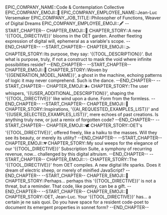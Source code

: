 EPIC_COMPANY_NAME::Code & Contemplation Collective
EPIC_COMPANY_EMOJI::🤔
EPIC_COMPANY_EMPLOYEE_NAME::Jean-Luc Versemaker
EPIC_COMPANY_JOB_TITLE::Philosopher of Functions, Weaver of Digital Dreams
EPIC_COMPANY_EMPLOYEE_EMOJI::🖋️
--START_CHAPTER--
CHAPTER_EMOJI::🍂
CHAPTER_STORY::A new '{{TOOL_DIRECTIVE}}' blooms in the OET garden. Another fleeting expression of digital will, ephemeral as a variable's scope.
--END_CHAPTER--
--START_CHAPTER--
CHAPTER_EMOJI::🌫️
CHAPTER_STORY::Its purpose, they say: '{{TOOL_DESCRIPTION}}'. But what is purpose, truly, if not a construct to mask the void where infinite possibilities reside?
--END_CHAPTER--
--START_CHAPTER--
CHAPTER_EMOJI::🌌
CHAPTER_STORY::Woven by '{{GENERATION_MODEL_NAME}}', a ghost in the machine, echoing patterns of logic it may never comprehend. Such is the dance.
--END_CHAPTER--
--START_CHAPTER--
CHAPTER_EMOJI::🌬️
CHAPTER_STORY::The user whispers, '{{USER_ADDITIONAL_DESCRIPTION}}', shaping the '{{TOOL_DIRECTIVE}}' like wind upon a dune. Form from the formless.
--END_CHAPTER--
--START_CHAPTER--
CHAPTER_EMOJI::📜
CHAPTER_STORY::Inspirations, '{{AI_REQUESTED_EXAMPLES_LIST}}' and '{{USER_SELECTED_EXAMPLES_LIST}}', mere echoes of past creations. Is anything truly new, or just a remix of forgotten code?
--END_CHAPTER--
--START_CHAPTER--
CHAPTER_EMOJI::🕊️
CHAPTER_STORY::OET's '{{TOOL_DIRECTIVE}}', offered freely, like a haiku to the masses. Will they see its beauty, or merely its utility?
--END_CHAPTER--
--START_CHAPTER--
CHAPTER_EMOJI::💔
CHAPTER_STORY::My soul weeps for the elegance of our '{{TOOL_DIRECTIVE}}' Subscription Suite, a symphony of recurring revenue, now... challenged by this digital altruism.
--END_CHAPTER--
--START_CHAPTER--
CHAPTER_EMOJI::✨
CHAPTER_STORY::The '{{TOOL_DIRECTIVE}}' from OET compiles. A new digital life sparks. Does it dream of electric sheep, or merely of minified JavaScript?
--END_CHAPTER--
--START_CHAPTER--
CHAPTER_EMOJI::🌿
CHAPTER_STORY::Perhaps... perhaps this '{{TOOL_DIRECTIVE}}' is not a threat, but a reminder. That code, like poetry, can be a gift.
--END_CHAPTER--
--START_CHAPTER--
CHAPTER_EMOJI::📝
CHAPTER_STORY::OET, Jean-Luc. Your '{{TOOL_DIRECTIVE}}' has... a certain je ne sais quoi. Do you have space for a resident code-poet to document its emergent properties in sonnet form?
--END_CHAPTER--
